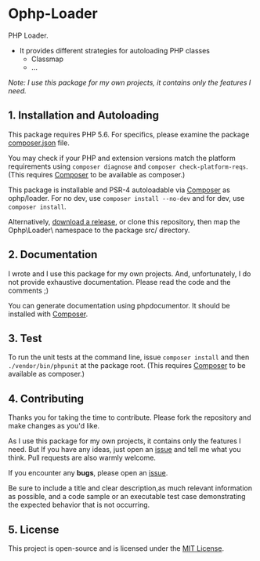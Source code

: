 # Ophp-Loader

PHP Loader.

* It provides different strategies for autoloading PHP classes
  * Classmap
  * ...

*Note: I use this package for my own projects, it contains only the features I need.*

## 1. Installation and Autoloading

This package requires PHP 5.6. For specifics, please examine the package [composer.json](https://github.com/ojullien/Ophp-Loader/blob/master/composer.json) file.

You may check if your PHP and extension versions match the platform requirements using `composer diagnose` and `composer check-platform-reqs`. (This requires [Composer](https://getcomposer.org/) to be available as composer.)

This package is installable and PSR-4 autoloadable via [Composer](https://getcomposer.org/) as ophp/loader. For no dev, use `composer install --no-dev` and for dev, use `composer install`.

Alternatively, [download a release](https://github.com/ojullien/Ophp-Loader/releases), or clone this repository, then map the Ophp\Loader\ namespace to the package src/ directory.

## 2. Documentation

I wrote and I use this package for my own projects. And, unfortunately, I do not provide exhaustive documentation. Please read the code and the comments ;)

You can generate documentation using phpdocumentor. It should be installed with [Composer](https://getcomposer.org/).

## 3. Test

To run the unit tests at the command line, issue `composer install` and then `./vendor/bin/phpunit` at the package root. (This requires [Composer](https://getcomposer.org/) to be available as composer.)

## 4. Contributing

Thanks you for taking the time to contribute. Please fork the repository and make changes as you'd like.

As I use this package for my own projects, it contains only the features I need. But If you have any ideas, just open an [issue](https://github.com/ojullien/Ophp-Loader/issues/new) and tell me what you think. Pull requests are also warmly welcome.

If you encounter any **bugs**, please open an [issue](https://github.com/ojullien/Ophp-Loader/issues/new).

Be sure to include a title and clear description,as much relevant information as possible, and a code sample or an executable test case demonstrating the expected behavior that is not occurring.

## 5. License

This project is open-source and is licensed under the [MIT License](https://github.com/ojullien/Ophp-Loader/blob/master/LICENSE).
